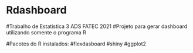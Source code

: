 # Rdashboard

#Trabalho de Estatistica 3 ADS FATEC 2021
#Projeto para gerar dashboard utilizando somente o programa R

#Pacotes do R instalados:
#flexdasboard
#shiny
#ggplot2
